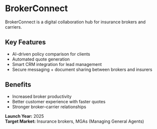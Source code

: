 # BrokerConnect

BrokerConnect is a digital collaboration hub for insurance brokers and carriers.

## Key Features
- AI-driven policy comparison for clients
- Automated quote generation
- Smart CRM integration for lead management
- Secure messaging + document sharing between brokers and insurers

## Benefits
- Increased broker productivity
- Better customer experience with faster quotes
- Stronger broker–carrier relationships

**Launch Year:** 2025  
**Target Market:** Insurance brokers, MGAs (Managing General Agents)  
